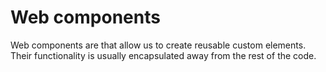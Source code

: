 # **Web components**

Web components are that allow us to create reusable custom elements. Their functionality is usually encapsulated away from the rest of the code.
